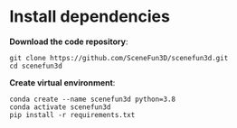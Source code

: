 # Install dependencies

**Download the code repository**:
```
git clone https://github.com/SceneFun3D/scenefun3d.git
cd scenefun3d
```

**Create virtual environment**:
```
conda create --name scenefun3d python=3.8
conda activate scenefun3d
pip install -r requirements.txt
```
